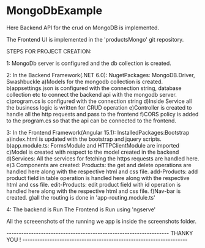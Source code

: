 # MongoDbExample

Here Backend API for the crud on MongoDB is implemented.

The Frontend UI is implemented in the 'productsMongo' git repository.

STEPS FOR PROJECT CREATION:

1: MongoDb server is configured and the db collection is created.

2: In the Backend Framework(.NET 6.0):
  NugetPackages: MongoDB.Driver, Swashbuckle
  a)Models for the mongodb collection is created.
  b)appsettings.json is configured with the connection string, database collection etc to connect the backend api with the mongodb server.
  c)program.cs is configured with the connection string 
  d)Inside Service all the business logic is written for CRUD operation
  e)Controller is created to handle all the http requests and pass to the frontend
  f)CORS policy is added to the program.cs so that the api can be connected to the frontend.

3: In the Frontend Framework(Angular 15.1):
  InstalledPackages:Bootstrap
  a)index.html is updated with the bootstrap and jquery scripts.
  b)app.module.ts: FormsModule and HTTPClientModule are imported
  c)Model is created with respect to the model created in the backend
  d)Services: All the services for fetching the https requests are handled here.
  e)3 Components are created:
    Products: the get and delete operations are handled here along with the respective html and css file.
    add-Products: add product field in table operation is handled here along with the respective html and css file.
    edit-Products: edit product field with id operation is handled here along with the respective html and css file.
  f)Nav-bar is created.
  g)all the routing is done in 'app-routing.module.ts'
  
4: The backend is Run
   The Frontend is Run using 'ngserve'
   
   
All the screeenshots of the running we app is inside the screenshots folder.


------------------------------------------------------------------ THANKY YOU ! -------------------------------------------------------------------
